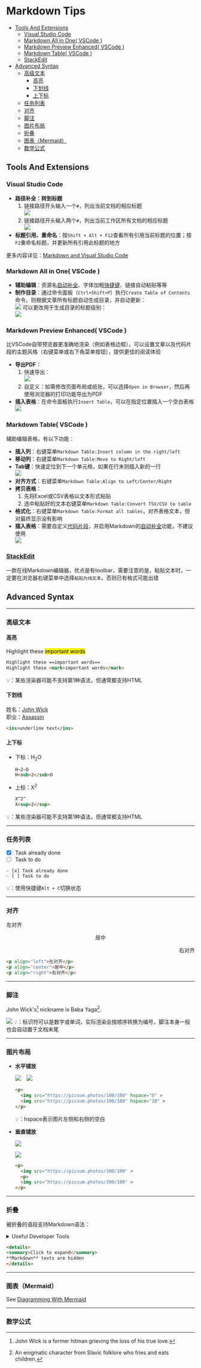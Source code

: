 # Markdown Tips

- [Tools And Extensions](#tools-and-extensions)
  - [Visual Studio Code](#visual-studio-code)
  - [Markdown All in One( VSCode )](#markdown-all-in-one-vscode-)
  - [Markdown Preview Enhanced( VSCode )](#markdown-preview-enhanced-vscode-)
  - [Markdown Table( VSCode )](#markdown-table-vscode-)
  - [StackEdit](#stackedit)
- [Advanced Syntax](#advanced-syntax)
  - [高级文本](#高级文本)
    - [高亮](#高亮)
    - [下划线](#下划线)
    - [上下标](#上下标)
  - [任务列表](#任务列表)
  - [对齐](#对齐)
  - [脚注](#脚注)
  - [图片布局](#图片布局)
  - [折叠](#折叠)
  - [图表（Mermaid）](#图表mermaid)
  - [数学公式](#数学公式)



## Tools And Extensions

### Visual Studio Code
- **路径补全：转到标题**
  1. 链接路径开头输入一个`#`，列出当前文档的相应标题  
  ![](https://code.visualstudio.com/assets/docs/languages/Markdown/path-completions-header.png)
  2. 链接路径开头输入两个`#`，列出当前工作区所有文档的相应标题  
  ![](https://code.visualstudio.com/assets/docs/languages/Markdown/md-workspace-header-suggestion.png)
- **标题引用、重命名**：按`Shift + Alt + F12`查看所有引用当前标题的位置；按`F2`重命名标题，并更新所有引用此标题的地方

更多内容详见：[Markdown and Visual Studio Code](https://code.visualstudio.com/docs/languages/markdown)


### Markdown All in One( VSCode )
- **辅助编辑**：资源名[自动补全](https://marketplace.visualstudio.com/items?itemName=yzhang.markdown-all-in-one#auto-completions)、字体加粗[快捷键](https://marketplace.visualstudio.com/items?itemName=yzhang.markdown-all-in-one#keyboard-shortcuts-1)、链接自动粘贴等等
- **制作目录**：通过命令面板（`Ctrl+Shift+P`）执行`Create Table of Contents`命令，则根据文章所有标题自动生成目录，并自动更新：  
![](./img/MD_CreateTOC.png)
可以更改用于生成目录的标题级别：  
![](./img/MD_TOCLevels.png)

### Markdown Preview Enhanced( VSCode )
比VSCode自带预览器更准确地渲染（例如表格边框），可以设置文章以及代码片段的主题风格（右键菜单或右下角菜单按钮），提供更佳的阅读体验
- **导出PDF**：
  1. 快速导出：  
  ![](./img/MD_ExportPDF.png)
  2. 自定义：如需修改页面布局或纸张，可以选择`Open in Browser`，然后再使用浏览器的打印功能导出为PDF
- **插入表格**：在命令面板执行`Insert Table`，可以在指定位置插入一个空白表格  
![](./img/MD_InsertTable.png)

### Markdown Table( VSCode )  
辅助编辑表格，有以下功能：
- **插入列**：右键菜单`Markdown Table:Insert column in the right/left`
- **移动列**：右键菜单`Markdown Table:Move to Right/left`
- **Tab键**：快速定位到下一个单元格，如果在行末则插入新的一行  
  ![](./img/MD_TableTab.gif)
- **对齐方式**：右键菜单`Markdown Table:Align to Left/Center/Right`
- **拷贝表格**：
  1. 先将Excel或CSV表格以文本形式粘贴
  2. 选中粘贴好的文本右键菜单`Markdown Table:Convert TSV/CSV to table`
- **格式化**：右键菜单`Markdown Table:Format all tables`，对齐表格文本，但对最终显示没有影响
- **插入表格**：需要自定义[代码片段](https://marketplace.visualstudio.com/items?itemName=TakumiI.markdowntable#add-a-snippet-to-create-a-simple-table)，并启用Markdown的[自动补全](https://marketplace.visualstudio.com/items?itemName=TakumiI.markdowntable#enable-snippets-suggestion)功能，不建议使用  
![](./img/MD_TableSnippet.png)

### [StackEdit](https://stackedit.io/app#)  
一款在线Markdown编辑器，优点是有toolbar，需要注意的是，粘贴文本时，一定要在浏览器右键菜单中选择`粘贴为纯文本`，否则已有格式可能出错


## Advanced Syntax

---
### 高级文本

#### 高亮
Highlight these <mark>important words</mark>

```html
Highlight these ==important words==
Highlight these <mark>important words</mark>
```
💡：某些渲染器可能不支持第1种语法，但通常都支持HTML

#### 下划线
姓名：<ins>John Wick</ins>  
职业：<ins>Assassin</ins>
```html
<ins>underline text</ins>
```

#### 上下标
- 下标：H<sub>2</sub>O
  ```html
  H~2~O
  H<sub>2</sub>O
  ```
- 上标：X<sup>2</sup>
  ```html
  X^2^
  X<sup>2</sup>
  ```
💡：某些渲染器可能不支持第1种语法，但通常都支持HTML

---
### 任务列表
- [x] Task already done
- [ ] Task to do

```
- [x] Task already done
- [ ] Task to do
```
💡：使用快捷键`Alt + C`切换状态

---
### 对齐
<p align="left">左对齐</p>
<p align="center">居中</p>
<p align="right">右对齐</p>

```html
<p align="left">左对齐</p>
<p align="center">居中</p>
<p align="right">右对齐</p>
```

---
### 脚注

John Wick's[^1] nickname is Baba Yaga[^yaga].

[^1]: John Wick is a former hitman grieving the loss of his true love.
[^yaga]: An enigmatic character from Slavic folklore who fries and eats children.

![](./img/MD_Footnotes.png)
💡：标识符可以是数字或单词，实际渲染会按顺序转换为编号，脚注本身一般也会自动置于文档末尾

---
### 图片布局
- **水平铺放**
  <p>
    <img src="https://picsum.photos/100/100" hspace="0" >
    <img src="https://picsum.photos/100/100" hspace="10" >
  </p>

  ```html
  <p>
    <img src="https://picsum.photos/100/100" hspace="0" >
    <img src="https://picsum.photos/100/100" hspace="10" >
  </p>
  ```
  💡：hspace表示图片左侧和右侧的空白

- **垂直铺放**
  <p>
    <img src="https://picsum.photos/300/100" >
    <p>
    <img src="https://picsum.photos/300/100" >
  </p>

  ```html
  <p>
    <img src="https://picsum.photos/300/100" >
    <p>
    <img src="https://picsum.photos/300/100" >
  </p>
  ```

---
### 折叠
被折叠的语段支持Markdown语法：

<details>
<summary>Useful Developer Tools</summary>

- [Carbon](https://carbon.now.sh/)：生成代码片段截图或**嵌入代码**
- [Picsum](https://picsum.photos/)：*获取随机图片的服务*
- [Excalidraw](https://excalidraw.com/)：绘制手绘风格的图形🖼️
 
</details>

```html
<details>
<summary>Click to expand</summary>
**Markdown** texts are hidden
</details>
```

---
### 图表（Mermaid）
See [Diagramming With Mermaid](./Mermaid.md)

---
### 数学公式
